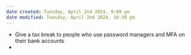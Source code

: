 ```yaml
---
date created: Tuesday, April 2nd 2024, 9:09 pm
date modified: Tuesday, April 2nd 2024, 10:38 pm
---
```


- Give a tax break to people who use password managers and MFA on their bank accounts
- 